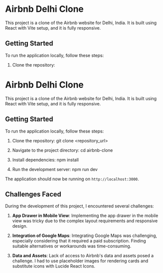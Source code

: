 # Airbnb Delhi Clone

This project is a clone of the Airbnb website for Delhi, India. It is built using React with Vite setup, and it is fully responsive.

## Getting Started

To run the application locally, follow these steps:

1. Clone the repository:
# Airbnb Delhi Clone

This project is a clone of the Airbnb website for Delhi, India. It is built using React with Vite setup, and it is fully responsive.

## Getting Started

To run the application locally, follow these steps:

1. Clone the repository:
git clone <repository_url>


2. Navigate to the project directory:
cd airbnb-clone


3. Install dependencies:
npm install


4. Run the development server:
npm run dev


The application should now be running on `http://localhost:3000`.

## Challenges Faced

During the development of this project, I encountered several challenges:

1. **App Drawer in Mobile View**: Implementing the app drawer in the mobile view was tricky due to the complex layout requirements and responsive design.

2. **Integration of Google Maps**: Integrating Google Maps was challenging, especially considering that it required a paid subscription. Finding suitable alternatives or workarounds was time-consuming.

3. **Data and Assets**: Lack of access to Airbnb's data and assets posed a challenge. I had to use placeholder images for rendering cards and substitute icons with Lucide React Icons.


